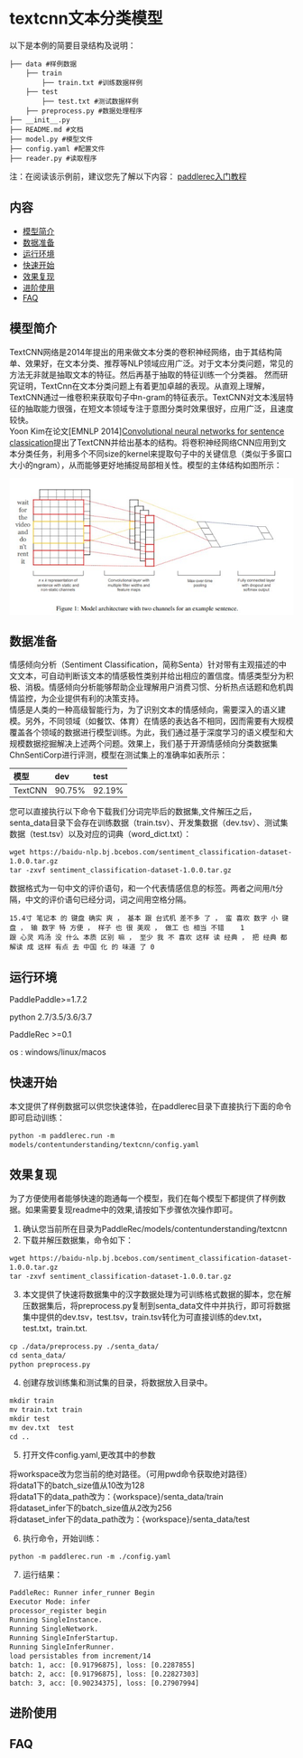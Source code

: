 # textcnn文本分类模型

以下是本例的简要目录结构及说明： 

```
├── data #样例数据
    ├── train
        ├── train.txt #训练数据样例
    ├── test
        ├── test.txt #测试数据样例
    ├── preprocess.py #数据处理程序
├── __init__.py
├── README.md #文档
├── model.py #模型文件
├── config.yaml #配置文件
├── reader.py #读取程序
```

注：在阅读该示例前，建议您先了解以下内容：
[paddlerec入门教程](https://github.com/PaddlePaddle/PaddleRec/blob/master/README.md)  


## 内容

- [模型简介](#模型简介)
- [数据准备](#数据准备)
- [运行环境](#运行环境)
- [快速开始](#快速开始)
- [效果复现](#效果复现)
- [进阶使用](#进阶使用)
- [FAQ](#FAQ)


## 模型简介
TextCNN网络是2014年提出的用来做文本分类的卷积神经网络，由于其结构简单、效果好，在文本分类、推荐等NLP领域应用广泛。对于文本分类问题，常见的方法无非就是抽取文本的特征。然后再基于抽取的特征训练一个分类器。 然而研究证明，TextCnn在文本分类问题上有着更加卓越的表现。从直观上理解，TextCNN通过一维卷积来获取句子中n-gram的特征表示。TextCNN对文本浅层特征的抽取能力很强，在短文本领域专注于意图分类时效果很好，应用广泛，且速度较快。  
Yoon Kim在论文[EMNLP 2014][Convolutional neural networks for sentence classication](https://www.aclweb.org/anthology/D14-1181.pdf)提出了TextCNN并给出基本的结构。将卷积神经网络CNN应用到文本分类任务，利用多个不同size的kernel来提取句子中的关键信息（类似于多窗口大小的ngram），从而能够更好地捕捉局部相关性。模型的主体结构如图所示：  
<p align="center">
<img align="center" src="../../../doc/imgs/cnn-ckim2014.png">
<p>

## 数据准备
情感倾向分析（Sentiment Classification，简称Senta）针对带有主观描述的中文文本，可自动判断该文本的情感极性类别并给出相应的置信度。情感类型分为积极、消极。情感倾向分析能够帮助企业理解用户消费习惯、分析热点话题和危机舆情监控，为企业提供有利的决策支持。  
情感是人类的一种高级智能行为，为了识别文本的情感倾向，需要深入的语义建模。另外，不同领域（如餐饮、体育）在情感的表达各不相同，因而需要有大规模覆盖各个领域的数据进行模型训练。为此，我们通过基于深度学习的语义模型和大规模数据挖掘解决上述两个问题。效果上，我们基于开源情感倾向分类数据集ChnSentiCorp进行评测，模型在测试集上的准确率如表所示：  

| 模型 | dev | test | 
| :------| :------ | :------
| TextCNN | 90.75% | 92.19% |


您可以直接执行以下命令下载我们分词完毕后的数据集,文件解压之后，senta_data目录下会存在训练数据（train.tsv）、开发集数据（dev.tsv）、测试集数据（test.tsv）以及对应的词典（word_dict.txt）：  

``` 
wget https://baidu-nlp.bj.bcebos.com/sentiment_classification-dataset-1.0.0.tar.gz
tar -zxvf sentiment_classification-dataset-1.0.0.tar.gz
```
数据格式为一句中文的评价语句，和一个代表情感信息的标签。两者之间用/t分隔，中文的评价语句已经分词，词之间用空格分隔。  
```
15.4寸 笔记本 的 键盘 确实 爽 ， 基本 跟 台式机 差不多 了 ， 蛮 喜欢 数字 小 键盘 ， 输 数字 特 方便 ， 样子 也 很 美观 ， 做工 也 相当 不错    1
跟 心灵 鸡汤 没 什么 本质 区别 嘛 ， 至少 我 不 喜欢 这样 读 经典 ， 把 经典 都 解读 成 这样 有点 去 中国 化 的 味道 了 0
```

## 运行环境
PaddlePaddle>=1.7.2

python 2.7/3.5/3.6/3.7

PaddleRec >=0.1

os : windows/linux/macos


## 快速开始
本文提供了样例数据可以供您快速体验，在paddlerec目录下直接执行下面的命令即可启动训练： 

```
python -m paddlerec.run -m models/contentunderstanding/textcnn/config.yaml
```   


## 效果复现
为了方便使用者能够快速的跑通每一个模型，我们在每个模型下都提供了样例数据。如果需要复现readme中的效果,请按如下步骤依次操作即可。  
1. 确认您当前所在目录为PaddleRec/models/contentunderstanding/textcnn  
2. 下载并解压数据集，命令如下：  
``` 
wget https://baidu-nlp.bj.bcebos.com/sentiment_classification-dataset-1.0.0.tar.gz
tar -zxvf sentiment_classification-dataset-1.0.0.tar.gz
```
3. 本文提供了快速将数据集中的汉字数据处理为可训练格式数据的脚本，您在解压数据集后，将preprocess.py复制到senta_data文件中并执行，即可将数据集中提供的dev.tsv，test.tsv，train.tsv转化为可直接训练的dev.txt，test.txt，train.txt.
```
cp ./data/preprocess.py ./senta_data/
cd senta_data/
python preprocess.py
```
4. 创建存放训练集和测试集的目录，将数据放入目录中。
```
mkdir train
mv train.txt train
mkdir test
mv dev.txt  test
cd ..
```  
5. 打开文件config.yaml,更改其中的参数  

将workspace改为您当前的绝对路径。（可用pwd命令获取绝对路径）  
将data1下的batch_size值从10改为128    
将data1下的data_path改为：{workspace}/senta_data/train  
将dataset_infer下的batch_size值从2改为256  
将dataset_infer下的data_path改为：{workspace}/senta_data/test  

6.  执行命令，开始训练：
```
python -m paddlerec.run -m ./config.yaml
```

7. 运行结果：
```
PaddleRec: Runner infer_runner Begin
Executor Mode: infer
processor_register begin
Running SingleInstance.
Running SingleNetwork.
Running SingleInferStartup.
Running SingleInferRunner.
load persistables from increment/14
batch: 1, acc: [0.91796875], loss: [0.2287855]
batch: 2, acc: [0.91796875], loss: [0.22827303]
batch: 3, acc: [0.90234375], loss: [0.27907994]
```
## 进阶使用
  
## FAQ
